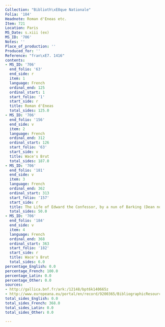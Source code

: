 ```yaml
---
Collection: "Biblioth\xE8que Nationale"
Folia: '184'
Headnote: Roman d'Eneas etc.
Item: 721
Location: Paris
MS_Date: s.xiii (ex)
MS_ID: '706'
Notes: ''
Place_of_production: ''
Produced_for: ''
Reference: "fran\xE7. 1416"
contents:
- MS_ID: '706'
  end_folio: '63'
  end_side: r
  item: 1
  language: French
  ordinal_end: 125
  ordinal_start: 1
  start_folio: '1'
  start_side: r
  title: Roman d'Eneas
  total_sides: 125.0
- MS_ID: '706'
  end_folio: '156'
  end_side: v
  item: 2
  language: French
  ordinal_end: 312
  ordinal_start: 126
  start_folio: '63'
  start_side: v
  title: Wace's Brut
  total_sides: 187.0
- MS_ID: '706'
  end_folio: '181'
  end_side: v
  item: 3
  language: French
  ordinal_end: 362
  ordinal_start: 313
  start_folio: '157'
  start_side: r
  title: The Life of Edward the Confessor, by a nun of Barking (Dean no. 523)
  total_sides: 50.0
- MS_ID: '706'
  end_folio: '184'
  end_side: v
  item: 4
  language: French
  ordinal_end: 368
  ordinal_start: 363
  start_folio: '182'
  start_side: r
  title: Wace's Brut
  total_sides: 6.0
percentage_English: 0.0
percentage_French: 100.0
percentage_Latin: 0.0
percentage_Other: 0.0
sources:
- http://gallica.bnf.fr/ark:/12148/bpt6k140665z
- http://www.europeana.eu/portal/en/record/9200365/BibliographicResource_1000056025358.html
total_sides_English: 0.0
total_sides_French: 368.0
total_sides_Latin: 0.0
total_sides_Other: 0.0

---
```


